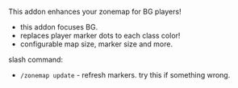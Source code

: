 This addon enhances your zonemap for BG players!

* this addon focuses BG.
* replaces player marker dots to each class color!
* configurable map size, marker size and more.

slash command:

* `/zonemap update` - refresh markers. try this if something wrong.

